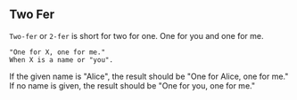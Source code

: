 ## Two Fer

`Two-fer` or `2-fer` is short for two for one. One for you and one for me.

```
"One for X, one for me."
When X is a name or "you".
```

If the given name is "Alice", the result should be "One for Alice, one for me." 
If no name is given, the result should be "One for you, one for me."

